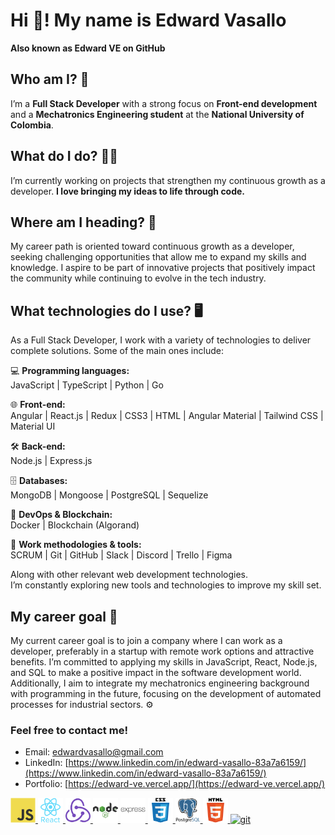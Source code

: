 # Hi 👋! My name is Edward Vasallo  

**Also known as Edward VE on GitHub**

## Who am I? 🚀  

I’m a **Full Stack Developer** with a strong focus on **Front-end development** and a **Mechatronics Engineering student** at the **National University of Colombia**.  

## What do I do? 👨‍💻  

I’m currently working on projects that strengthen my continuous growth as a developer. **I love bringing my ideas to life through code.**  

## Where am I heading? 🚀  

My career path is oriented toward continuous growth as a developer, seeking challenging opportunities that allow me to expand my skills and knowledge. I aspire to be part of innovative projects that positively impact the community while continuing to evolve in the tech industry.  

## What technologies do I use? 🖥️  

As a Full Stack Developer, I work with a variety of technologies to deliver complete solutions. Some of the main ones include:  

💻 **Programming languages:**  
JavaScript | TypeScript | Python | Go  

🌐 **Front-end:**  
Angular | React.js | Redux | CSS3 | HTML | Angular Material | Tailwind CSS | Material UI  

🛠 **Back-end:**  
Node.js | Express.js  

🗄 **Databases:**  
MongoDB | Mongoose | PostgreSQL | Sequelize  

🚀 **DevOps & Blockchain:**  
Docker | Blockchain (Algorand)  

📌 **Work methodologies & tools:**  
SCRUM | Git | GitHub | Slack | Discord | Trello | Figma  

Along with other relevant web development technologies.  
I’m constantly exploring new tools and technologies to improve my skill set.  

## My career goal 🎯  

My current career goal is to join a company where I can work as a developer, preferably in a startup with remote work options and attractive benefits. I’m committed to applying my skills in JavaScript, React, Node.js, and SQL to make a positive impact in the software development world. Additionally, I aim to integrate my mechatronics engineering background with programming in the future, focusing on the development of automated processes for industrial sectors. ⚙️  

### Feel free to contact me!  
- Email: edwardvasallo@gmail.com  
- LinkedIn: [https://www.linkedin.com/in/edward-vasallo-83a7a6159/](https://www.linkedin.com/in/edward-vasallo-83a7a6159/)  
- Portfolio: [https://edward-ve.vercel.app/](https://edward-ve.vercel.app/)  

<p align="left">  
  <a href="https://developer.mozilla.org/en-US/docs/Web/JavaScript" target="_blank" rel="noreferrer"> <img src="https://raw.githubusercontent.com/devicons/devicon/master/icons/javascript/javascript-original.svg" alt="javascript" width="40" height="40"/> </a> 
  <a href="https://reactjs.org/" target="_blank" rel="noreferrer"> <img src="https://raw.githubusercontent.com/devicons/devicon/master/icons/react/react-original-wordmark.svg" alt="react" width="40" height="40"/> </a> 
  <a href="https://redux.js.org" target="_blank" rel="noreferrer"> <img src="https://raw.githubusercontent.com/devicons/devicon/master/icons/redux/redux-original.svg" alt="redux" width="40" height="40"/> </a> 
  <a href="https://nodejs.org" target="_blank" rel="noreferrer"> <img src="https://raw.githubusercontent.com/devicons/devicon/master/icons/nodejs/nodejs-original-wordmark.svg" alt="nodejs" width="40" height="40"/> </a> 
  <a href="https://expressjs.com" target="_blank" rel="noreferrer"> <img src="https://raw.githubusercontent.com/devicons/devicon/master/icons/express/express-original-wordmark.svg" alt="express" width="40" height="40"/> </a> 
  <a href="https://www.w3schools.com/css/" target="_blank" rel="noreferrer"> <img src="https://raw.githubusercontent.com/devicons/devicon/master/icons/css3/css3-original-wordmark.svg" alt="css3" width="40" height="40"/> </a> 
  <a href="https://www.postgresql.org" target="_blank" rel="noreferrer"> <img src="https://raw.githubusercontent.com/devicons/devicon/master/icons/postgresql/postgresql-original-wordmark.svg" alt="postgresql" width="40" height="40"/> </a> 
  <a href="https://www.w3.org/html/" target="_blank" rel="noreferrer"> <img src="https://raw.githubusercontent.com/devicons/devicon/master/icons/html5/html5-original-wordmark.svg" alt="html5" width="40" height="40"/> </a> 
  <a href="https://git-scm.com/" target="_blank" rel="noreferrer"> <img src="https://www.vectorlogo.zone/logos/git-scm/git-scm-icon.svg" alt="git" width="40" height="40"/> </a> 
</p>  
